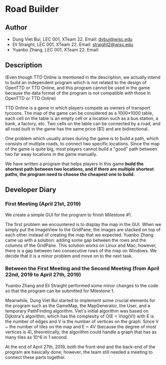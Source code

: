 # Road Builder

## Author
* Dung Viet Bui, LEC 001, XTeam 22. Email: dvbui@wisc.edu
* Eli Straight, LEC 001, XTeam 22. Email: straight2@wisc.edu
* Yuanbo Zhang, LEC 001, XTeam 22. Email:

## Description
(Even though TTD Online is mentioned in the description, we actually intend to build an independent program which is not related to the design of OpenTTD or TTD Online, and this program cannot be used in the game because the data format of the program is not compatible with those in OpenTTD or TTD Online)

TTD Online is a game in which players compete as owners of transport tycoons. The map of the game can be considered as a 1000\*1000 table, each cell on the table is an empty cell or a location such as a bus station, a bank, a factory, etc. Two cells on the table can be connected by a road, and all road built in the game has the same price ($1) and are bidirectional. 

One problem which usually arises during the game is to build a path, which consists of multiple roads, to connect two specific locations. Since the map of the game is quite big, most players cannot build a "good" path between two far away locations in the game manually. 

We have written a program that helps players in this game **build the shortest path between two locations, and if there are multiple shortest paths, the program need to choose the cheapest one to build.**

## Developer Diary
### First Meeting (April 21st, 2019)
We create a simple GUI for the program to finish Milestone #1. 

The first problem we encountered is to display the map in the GUI. When we simply put the ImageView to the GridPane, the images are stacked on top of each other instead of creating the map that we expected. Yuanbo Zhang came up with a solution: adding some gap between the rows and the columns of the GridPane. This solution works on Linux and Mac; however, there is a gap between two consecutive rows of the map on Windows. We decide that it is a minor problem and move on to the next task.

### Between the First Meeting and the Second Meeting (from April 22nd, 2019 to April 27th, 2019)
Yuanbo Zhang and Eli Straight performed some minor changes to the code so that the program can be submitted for Milestone 1.

Meanwhile, Dung Viet Bui started to implement some crucial elements for the program such as the GameMap, the MapGenerator, the User, and a temporary PathFinding algorithm. Viet's initial algorithm was based on Dijkstra's algorithm, which has the complexity of O(E + Vlog(V)) with E is the number of edges and V is the number of vertices on the graph. Since V ~ the number of tiles on the map and E ~ 4V (because the degree of most vertices is 4), theoretically, the algorithm could handle a graph that has as many tiles as 10^6 in 1 second.

At the end of April 27th, 2019, both the front-end and the back-end of the program are basically done; however, the team still needed a meeting to connect these parts together.



